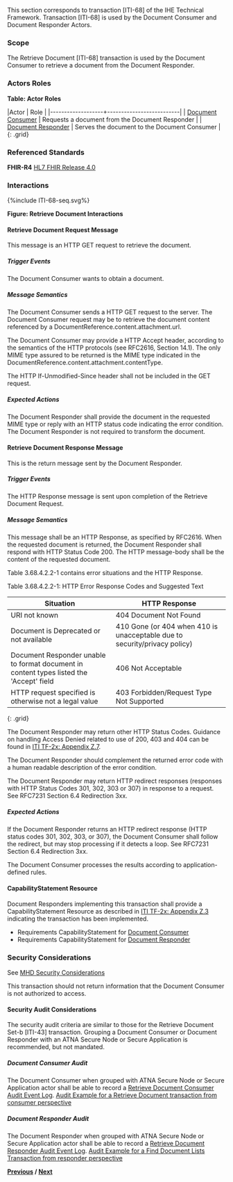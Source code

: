 This section corresponds to transaction [ITI-68] of the IHE Technical Framework. Transaction [ITI-68] is used by the Document Consumer and Document Responder Actors.

### Scope

The Retrieve Document [ITI-68] transaction is used by the Document Consumer to retrieve a document from the Document Responder.

### Actors Roles

**Table: Actor Roles**

|Actor | Role |
|-------------------+--------------------------|
| [Document Consumer](2_actors_and_transactions.html#document-consumer)    | Requests a document from the Document Responder |
| [Document Responder](2_actors_and_transactions.html#document-responder) | Serves the document to the Document Consumer |
{: .grid}

### Referenced Standards

**FHIR-R4** [HL7 FHIR Release 4.0](http://www.hl7.org/FHIR/R4)

### Interactions

<div>
{%include ITI-68-seq.svg%}
</div>

<div style="clear: left"/>

**Figure: Retrieve Document Interactions**

#### Retrieve Document Request Message

This message is an HTTP GET request to retrieve the document. 

##### Trigger Events

The Document Consumer wants to obtain a document. 

##### Message Semantics

The Document Consumer sends a HTTP GET request to the server. The Document Consumer request may be to retrieve the document content referenced by a DocumentReference.content.attachment.url. 

The Document Consumer may provide a HTTP Accept header, according to the semantics of the HTTP protocols (see RFC2616, Section 14.1). The only MIME type assured to be returned is the MIME type indicated in the DocumentReference.content.attachment.contentType.

The HTTP If-Unmodified-Since header shall not be included in the GET request.

##### Expected Actions

The Document Responder shall provide the document in the requested MIME type or reply with an HTTP status code indicating the error condition. The Document Responder is not required to transform the document.

#### Retrieve Document Response Message

This is the return message sent by the Document Responder. 

##### Trigger Events

The HTTP Response message is sent upon completion of the Retrieve Document Request. 

##### Message Semantics

This message shall be an HTTP Response, as specified by RFC2616. When the requested document is returned, the Document Responder shall respond with HTTP Status Code 200. The HTTP message-body shall be the content of the requested document.

Table 3.68.4.2.2-1 contains error situations and the HTTP Response.

Table 3.68.4.2.2-1: HTTP Error Response Codes and Suggested Text

|Situation	| HTTP Response |
|-----------|---------------|
|URI not known	| 404 Document Not Found |
|Document is Deprecated or not available	| 410 Gone (or 404 when 410 is unacceptable due to security/privacy policy) |
|Document Responder unable to format document in content types listed the 'Accept' field	| 406 Not Acceptable |
|HTTP request specified is otherwise not a legal value	| 403 Forbidden/Request Type Not Supported |
{: .grid}

The Document Responder may return other HTTP Status Codes. Guidance on handling Access Denied related to use of 200, 403 and 404 can be found in [ITI TF-2x: Appendix Z.7](appendix_z.html#FHIRsecurity).

The Document Responder should complement the returned error code with a human readable description of the error condition.

The Document Responder may return HTTP redirect responses (responses with HTTP Status Codes 301, 302, 303 or 307) in response to a request. See RFC7231 Section 6.4 Redirection 3xx. 

##### Expected Actions

If the Document Responder returns an HTTP redirect response (HTTP status codes 301, 302, 303, or 307), the Document Consumer shall follow the redirect, but may stop processing if it detects a loop. See RFC7231 Section 6.4 Redirection 3xx.

The Document Consumer processes the results according to application-defined rules.

#### CapabilityStatement Resource

Document Responders implementing this transaction shall provide a CapabilityStatement Resource as described in [ITI TF-2x: Appendix Z.3](appendix_z.html#capability) indicating the transaction has been implemented. 
* Requirements CapabilityStatement for [Document Consumer](CapabilityStatement-IHE.MHD.DocumentConsumer.html)
* Requirements CapabilityStatement for [Document Responder](CapabilityStatement-IHE.MHD.DocumentResponder.html)

### Security Considerations

See [MHD Security Considerations](3_security_considerations.html)

This transaction should not return information that the Document Consumer is not authorized to access. 

#### Security Audit Considerations

The security audit criteria are similar to those for the Retrieve Document Set-b [ITI-43] transaction. Grouping a Document Consumer or Document Responder with an ATNA Secure Node or Secure Application is recommended, but not mandated. 

##### Document Consumer Audit

The Document Consumer when grouped with ATNA Secure Node or Secure Application actor shall be able to record a [Retrieve Document Consumer Audit Event Log](StructureDefinition-IHE.MHD.RetrieveDocument.Audit.Consumer.html). [Audit Example for a Retrieve Document transaction from consumer perspective](AuditEvent-ex-auditRetrieveDocument-consumer.html) 

##### Document Responder Audit

The Document Responder when grouped with ATNA Secure Node or Secure Application actor shall be able to record a [Retrieve Document Responder Audit Event Log](StructureDefinition-IHE.MHD.RetrieveDocument.Audit.Responder.html). [Audit Example for a Find Document Lists Transaction from responder perspective](AuditEvent-ex-auditRetrieveDocument-responder.html) 



**[Previous](ITI-67.html) /   [Next](metadata_maps.html)**

